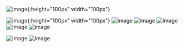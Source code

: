 ![image](https://github.com/shahab-github/shahab-github/assets/113800863/5ab67cae-5a58-4d06-b5e3-b316ebce68bd){:height="100px" width="100px"}

![image](https://github.com/shahab-github/shahab-github/assets/113800863/8f4f67dc-eaed-46de-8958-a018f5ceba7c){:height="100px" width="100px"}
![image](https://github.com/shahab-github/shahab-github/assets/113800863/3e0c264a-3f60-42b2-ab72-d982051bb5cf)
![image](https://github.com/shahab-github/shahab-github/assets/113800863/0b5d9eb5-2d45-478c-9251-60b2d10bd540)
![image](https://github.com/shahab-github/shahab-github/assets/113800863/6fec996b-48c4-44ae-b7bf-880847c5911a)
![image](https://github.com/shahab-github/shahab-github/assets/113800863/e0ca017d-6e4c-4591-b2f1-d5b8c6ec1046)
![image](https://github.com/shahab-github/shahab-github/assets/113800863/69555ac0-c871-42f5-8704-62e9787a94ad)

![image](https://github.com/shahab-github/shahab-github/assets/113800863/9b1f7fa5-d4f5-4d8a-a367-7b25a46f6f6c)
![image](https://github.com/shahab-github/shahab-github/assets/113800863/fe63d1d0-d897-4804-8126-e450e96ebe1e)
